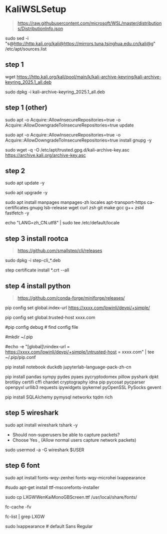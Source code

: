 # KaliWSLSetup

> https://raw.githubusercontent.com/microsoft/WSL/master/distributions/DistributionInfo.json

sudo sed -i "s@http://http.kali.org/kali@https://mirrors.tuna.tsinghua.edu.cn/kali@g" /etc/apt/sources.list

## step 1

wget https://http.kali.org/kali/pool/main/k/kali-archive-keyring/kali-archive-keyring_2025.1_all.deb

sudo dpkg -i kali-archive-keyring_2025.1_all.deb

## step 1 (other)
sudo apt -o Acquire::AllowInsecureRepositories=true -o Acquire::AllowDowngradeToInsecureRepositories=true update

sudo apt -o Acquire::AllowInsecureRepositories=true -o Acquire::AllowDowngradeToInsecureRepositories=true install gnupg -y

sudo wget -q -O /etc/apt/trusted.gpg.d/kali-archive-key.asc https://archive.kali.org/archive-key.asc

## step 2

sudo apt update -y

sudo apt upgrade -y

sudo apt install manpages manpages-zh locales apt-transport-https ca-certificates gnupg lsb-release wget curl zsh git make gcc g++ zstd fastfetch -y

echo "LANG=zh_CN.utf8" | sudo tee /etc/default/locale

## step 3 install rootca

> https://github.com/smallstep/cli/releases

sudo dpkg -i step-cli_*.deb

step certificate install *.crt --all

## step 4 install python

> https://github.com/conda-forge/miniforge/releases/

pip config set global.index-url https://xxxx.com/lowinli/devpi/+simple/

pip config set global.trusted-host xxxx.com

#pip config debug # find config file

#mkdir ~/.pip

#echo -e "[global]\nindex-url = https://xxxx.com/lowinli/devpi/+simple/\ntrusted-host = xxxx.com" | tee ~/.pip/pip.conf

pip install notebook duckdb jupyterlab-language-pack-zh-cn

pip install pandas sympy pydes pyaes pycryptodomex pillow pyshark dpkt brotlipy certifi cffi chardet cryptography idna pip pycosat pycparser openpyxl urllib3 requests ipywidgets ipykernel pyOpenSSL PySocks gevent

pip install SQLAlchemy pymysql networkx tqdm rich

## step 5 wireshark

sudo apt install wireshark tshark -y

-  Should non-superusers be able to capture packets?
-  Choose Yes , (Allow normal users capture network packets)

sudo usermod -a -G wireshark $USER

## step 6 font

sudo apt install fonts-wqy-zenhei fonts-wqy-microhei lxappearance

#sudo apt-get install ttf-mscorefonts-installer

sudo cp LXGWWenKaiMonoGBScreen.ttf /usr/local/share/fonts/

fc-cache -fv

fc-list | grep LXGW

sudo lxappearance # default Sans Regular
